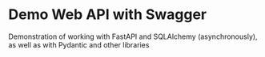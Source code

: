 # Demo Web API with Swagger
Demonstration of working with FastAPI and SQLAlchemy (asynchronously), as well as with Pydantic and other libraries

